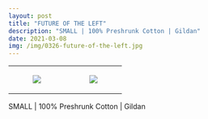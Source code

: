 ```yaml
---
layout: post
title: "FUTURE OF THE LEFT"
description: "SMALL | 100% Preshrunk Cotton | Gildan"
date: 2021-03-08
img: /img/0326-future-of-the-left.jpg
---
```




<table style="width:100%;"><tr><td style="vertical-align:top;">
      <figure class="tmblr-full" data-orig-height="2048" data-orig-width="1365" data-orig-src="https://concertshirts.netlify.app/shirts/0326/0326-01.jpg"><img src="https://64.media.tumblr.com/5ca37e6bc3bbb318cb51c31f39d09a72/554d8e13af21c40f-e3/s540x810/f530d23509965e95b03cdddbe778746ab4f0e685.jpg" data-orig-height="2048" data-orig-width="1365" data-orig-src="https://concertshirts.netlify.app/shirts/0326/0326-01.jpg"/></figure></td>
    <td style="vertical-align:top;">
      <figure class="tmblr-full" data-orig-height="2048" data-orig-width="1365" data-orig-src="https://concertshirts.netlify.app/shirts/0326/0326-02.jpg"><img src="https://64.media.tumblr.com/b8a703d069f354eca7d8927c924d9dba/554d8e13af21c40f-79/s540x810/b139e016c80c221cebd4acec14545e1eca3fcf82.jpg" data-orig-height="2048" data-orig-width="1365" data-orig-src="https://concertshirts.netlify.app/shirts/0326/0326-02.jpg"/></figure></td>
  </tr></table><p>
  SMALL | 100% Preshrunk Cotton | Gildan
</p>
